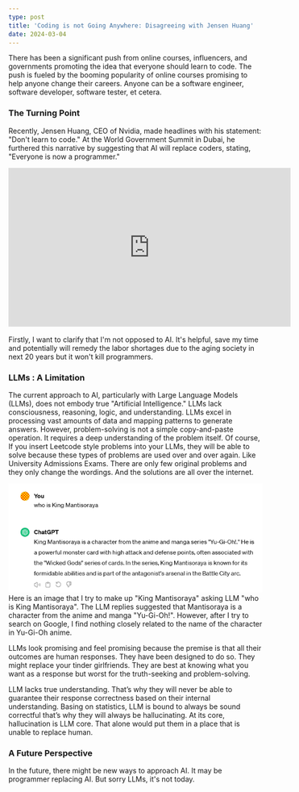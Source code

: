 ```yaml
---
type: post
title: 'Coding is not Going Anywhere: Disagreeing with Jensen Huang'
date: 2024-03-04
---
```


There has been a significant push from online courses, influencers, and governments promoting the idea that everyone should learn to code. The push is fueled by the booming popularity of online courses promising to help anyone change their careers. Anyone can be a software engineer, software developer, software tester, et cetera.

### The Turning Point

Recently, Jensen Huang, CEO of Nvidia, made headlines with his statement: "Don't learn to code." At the World Government Summit in Dubai, he furthered this narrative by suggesting that AI will replace coders, stating, "Everyone is now a programmer."

<iframe width="560" height="315" src="https://www.youtube.com/embed/6Lcy2N3YcIs?si=baOEsfpi2l5a5Deq&amp;start=42" title="YouTube video player" frameborder="0" allow="accelerometer; autoplay; clipboard-write; encrypted-media; gyroscope; picture-in-picture; web-share" allowfullscreen></iframe>

Firstly, I want to clarify that I'm not opposed to AI. It's helpful, save my time and potentially will remedy the labor shortages due to the aging society in next 20 years but it won't kill programmers.

### LLMs : A Limitation

The current approach to AI, particularly with Large Language Models (LLMs), does not embody true "Artificial Intelligence." LLMs lack consciousness, reasoning, logic, and understanding.
LLMs excel in processing vast amounts of data and mapping patterns to generate answers.
However, problem-solving is not a simple copy-and-paste operation. It requires a deep understanding of the problem itself.
Of course, If you insert Leetcode style problems into your LLMs, they will be able to solve because these types of problems are used over and over again.
Like University Admissions Exams. There are only few original problems and they only change the wordings. And the solutions are all over the internet.

![alt text](image.png)
Here is an image that I try to make up "King Mantisoraya" asking LLM "who is King Mantisoraya".
The LLM replies suggested that Mantisoraya is a character from the anime and manga "Yu-Gi-Oh!".
However, after I try to search on Google, I find nothing closely related to the name of the character in Yu-Gi-Oh anime.

LLMs look promising and feel promising because the premise is that all their outcomes are human responses. They have been designed to do so. They might replace your tinder girlfriends. They are best at knowing what you want as a response but worst for the truth-seeking and problem-solving.

LLM lacks true understanding. That’s why they will never be able to guarantee their response correctness based on their internal understanding. Basing on statistics, LLM is bound to always be sound correctful that’s why they will always be hallucinating. At its core, hallucination is LLM core. That alone would put them in a place that is unable to replace human.

### A Future Perspective

In the future, there might be new ways to approach AI. It may be programmer replacing AI. But sorry LLMs, it's not today.
